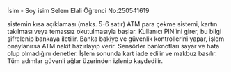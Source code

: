İsim - Soy isim Selem Elali
Öğrenci No:250541619

sistemin kısa açıklaması (maks. 5-6 satır)
ATM para çekme sistemi, kartın takılması veya temassız okutulmasıyla başlar.
Kullanıcı PIN’ini girer, bu bilgi şifrelenip bankaya iletilir.
Banka bakiye ve güvenlik kontrollerini yapar, işlem onaylanırsa ATM nakit hazırlayıp verir.
Sensörler banknotları sayar ve hata olup olmadığını denetler.
İşlem sonunda kart iade edilir ve makbuz basılır.
Tüm adımlar güvenli ağlar üzerinden izlenip kaydedilir.
